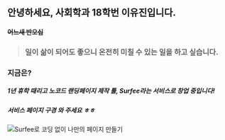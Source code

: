 ## 안녕하세요, 사회학과 18학번 **이유진**입니다. 

#### ~~어느새 반오십~~



> ### 일이 삶이 되어도 좋으니 온전히 미칠 수 있는 일을 하고 싶습니다.



### 지금은?

##### 1년 휴학 때리고 **노코드 랜딩페이지 제작 툴, Surfee**라는 서비스로 창업 중입니다!

##### 서비스 페이지 구경 와 주세요 ㅎㅎ

[Surfee]: https://surfee.co.kr "Surfee link"



![Surfee로 코딩 없이 나만의 페이지 만들기](/desktop/Surfee.png "Surfee 홈페이지")

